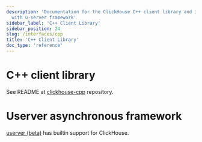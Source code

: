 ```yaml
---
description: 'Documentation for the ClickHouse C++ client library and integration
  with u-server framework'
sidebar_label: 'C++ Client Library'
sidebar_position: 24
slug: /interfaces/cpp
title: 'C++ Client Library'
doc_type: 'reference'
---
```


# C++ client library

See README at [clickhouse-cpp](https://github.com/ClickHouse/clickhouse-cpp) repository.

# Userver asynchronous framework

[userver (beta)](https://github.com/userver-framework/userver) has builtin support for ClickHouse.
